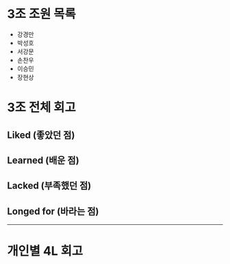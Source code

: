 # 3조 조원 목록
- 강경만
- 박성호
- 서강문
- 손찬우
- 이승민
- 장현상

# 3조 전체 회고

## Liked (좋았던 점)

## Learned (배운 점)

## Lacked (부족했던 점)

## Longed for (바라는 점)

---

# 개인별 4L 회고

